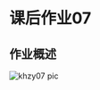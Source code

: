 # 课后作业07
## 作业概述
![khzy07 pic](https://github.com/JayKay7812/Database-Theory/blob/master/课后作业07/images/khzy07.png
)
